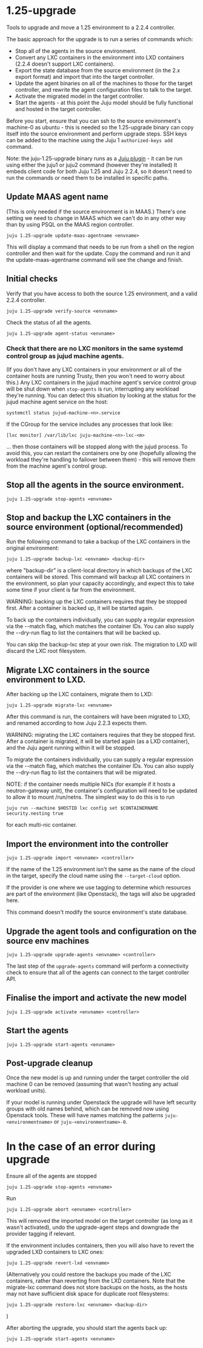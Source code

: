# 1.25-upgrade
Tools to upgrade and move a 1.25 environment to a 2.2.4 controller.

The basic approach for the upgrade is to run a series of commands which:
* Stop all of the agents in the source environment.
* Convert any LXC containers in the environment into LXD containers (2.2.4 doesn't support LXC containers).
* Export the state database from the source environment (in the 2.x export format) and import that into the target controller.
* Update the agent binaries on all of the machines to those for the target controller, and rewrite the agent configuration files to talk to the target.
* Activate the migrated model in the target controller.
* Start the agents - at this point the Juju model should be fully functional and hosted in the target controller.

Before you start, ensure that you can ssh to the source environment's machine-0 as ubuntu - this is needed so the 1.25-upgrade binary can copy itself into the source environment and perform upgrade steps. SSH keys can be added to the machine using the Juju 1 `authorized-keys add` command.

Note: the juju-1.25-upgrade binary runs as a [Juju plugin](https://jujucharms.com/docs/2.2/juju-plugins) - it can be run using either the juju1 or juju2 command (however they're installed) It embeds client code for both Juju 1.25 and Juju 2.2.4, so it doesn't need to run the commands or need them to be installed in specific paths.

## Update MAAS agent name

(This is only needed if the source environment is in MAAS.)
There's one setting we need to change in MAAS which we can't do in any other way than by using PSQL on the MAAS region controller.

    juju 1.25-upgrade update-maas-agentname <envname>

This will display a command that needs to be run from a shell on the region controller and then wait for the update. Copy the command and run it and the update-maas-agentname command will see the change and finish.


## Initial checks

Verify that you have access to both the source 1.25 environment, and a valid 2.2.4 controller.

    juju 1.25-upgrade verify-source <envname>

Check the status of all the agents.

    juju 1.25-upgrade agent-status <envname>

### Check that there are no LXC monitors in the same systemd control group as jujud machine agents.
(If you don't have any LXC containers in your environment *or* all of the container hosts are running Trusty, then you won't need to worry about this.) Any LXC containers in the jujud machine agent's service control group will be shut down when `stop-agents` is run, interrupting any workload they're running. You can detect this situation by looking at the status for the jujud machine agent service on the host:

    systemctl status jujud-machine-<n>.service
    
If the CGroup for the service includes any processes that look like:

    [lxc monitor] /var/lib/lxc juju-machine-<n>-lxc-<m>
    
... then those containers will be stopped along with the jujud process. To avoid this, you can restart the containers one by one (hopefully allowing the workload they're handling to failover between them) - this will remove them from the machine agent's control group.

## Stop all the agents in the source environment.

    juju 1.25-upgrade stop-agents <envname>


## Stop and backup the LXC containers in the source environment (optional/recommended)

Run the following command to take a backup of the LXC containers in the
original environment:

    juju 1.25-upgrade backup-lxc <envname> <backup-dir>

where "backup-dir" is a client-local directory in which backups of the LXC
containers will be stored. This command will backup all LXC containers in
the environment, so plan your capacity accordingly, and expect this to take
some time if your client is far from the environment.

WARNING: backing up the LXC containers requires that they be stopped first.
After a container is backed up, it will be started again.

To back up the containers individually, you can supply a regular expression
via the --match flag, which matches the container IDs. You can also supply
the --dry-run flag to list the containers that will be backed up.

You can skip the backup-lxc step at your own risk. The migration to LXD
will discard the LXC root filesystem.

## Migrate LXC containers in the source environment to LXD.

After backing up the LXC containers, migrate them to LXD:

    juju 1.25-upgrade migrate-lxc <envname>

After this command is run, the containers will have been migrated to LXD,
and renamed according to how Juju 2.2.3 expects them.

WARNING: migrating the LXC containers requires that they be stopped first.
After a container is migrated, it will be started again (as a LXD container),
and the Juju agent running within it will be stopped.

To migrate the containers individually, you can supply a regular expression
via the --match flag, which matches the container IDs. You can also supply
the --dry-run flag to list the containers that will be migrated.

NOTE: if the container needs multiple NICs (for example if it hosts a
neutron-gateway unit), the container's configuration will need to be
updated to allow it to mount /run/netns. The simplest way to do this
is to run

    juju run --machine $HOSTID lxc config set $CONTAINERNAME security.nesting true

for each multi-nic container.

## Import the environment into the controller

    juju 1.25-upgrade import <envname> <controller>
    
If the name of the 1.25 environment isn't the same as the name of the cloud in the target, specify the cloud name using the `--target-cloud` option.

If the provider is one where we use tagging to determine which resources are part of the environment (like Openstack), the tags will also be upgraded here.

This command doesn't modify the source environment's state database.

## Upgrade the agent tools and configuration on the source env machines

    juju 1.25-upgrade upgrade-agents <envname> <controller>

The last step of the `upgrade-agents` command will perform a
connectivity check to ensure that all of the agents can connect to the
target controller API.

## Finalise the import and activate the new model

    juju 1.25-upgrade activate <envname> <controller>

## Start the agents

    juju 1.25-upgrade start-agents <envname>
    
## Post-upgrade cleanup

Once the new model is up and running under the target controller the old
machine 0 can be removed (assuming that wasn't hosting any actual workload
units).

If your model is running under Openstack the upgrade will have left security
groups with old names behind, which can be removed now using Openstack tools. 
These will have names matching the patterns `juju-<environmentname>` or 
`juju-<environmentname>-0`.


# In the case of an error during upgrade

Ensure all of the agents are stopped

    juju 1.25-upgrade stop-agents <envname>

Run

    juju 1.25-upgrade abort <envname> <controller>

This will removed the imported model on the target controller (as long
as it wasn't activated), undo the upgrade-agent steps and downgrade the 
provider tagging if relevant.

If the environment includes containers, then you will also have to 
revert the upgraded LXD containers to LXC ones:

    juju 1.25-upgrade revert-lxd <envname>
    
(Alternatively you could restore the backups you made of the LXC containers, 
rather than reverting from the LXD containers. Note that the migrate-lxc command 
does not store backups on the hosts, as the hosts may not have sufficient 
disk space for duplicate root filesystems:

    juju 1.25-upgrade restore-lxc <envname> <backup-dir>

)

After aborting the upgrade, you should start the agents back up:

    juju 1.25-upgrade start-agents <envname>
